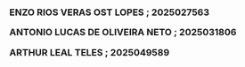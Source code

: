 <h3 align="left">
 ENZO RIOS VERAS OST LOPES ; 2025027563


 ANTONIO LUCAS DE OLIVEIRA NETO ; 2025031806

 
 ARTHUR LEAL TELES ; 2025049589
</h3>
